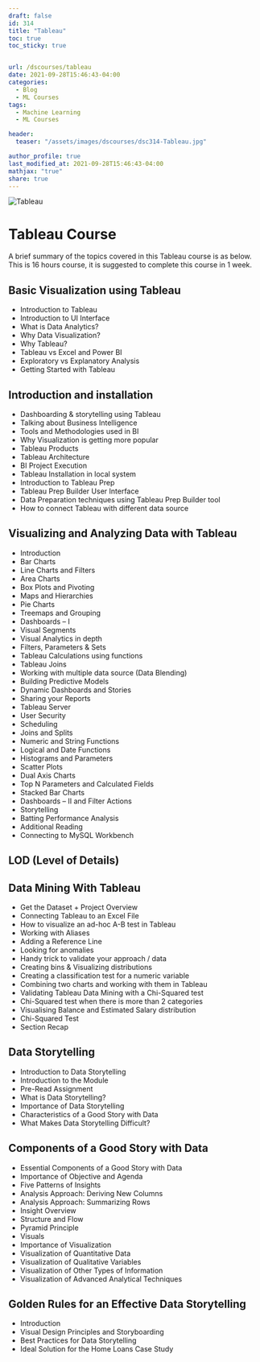 ```yaml
---
draft: false
id: 314    
title: "Tableau"
toc: true
toc_sticky: true


url: /dscourses/tableau
date: 2021-09-28T15:46:43-04:00
categories:
  - Blog
  - ML Courses
tags: 
  - Machine Learning
  - ML Courses

header:
  teaser: "/assets/images/dscourses/dsc314-Tableau.jpg"

author_profile: true
last_modified_at: 2021-09-28T15:46:43-04:00
mathjax: "true"
share: true
---
```


![Tableau](/assets/images/dscourses/dsc314-Tableau.jpg)

# Tableau Course

A brief summary of the topics covered in this Tableau course is as below. This is 16 hours course, it is suggested to complete this course in 1 week.

## Basic Visualization using Tableau
*   Introduction to Tableau
*   Introduction to UI Interface
*   What is Data Analytics?
*   Why Data Visualization?
*   Why Tableau?
*   Tableau vs Excel and Power BI
*   Exploratory vs Explanatory Analysis
*   Getting Started with Tableau

## Introduction and installation
*   Dashboarding & storytelling using Tableau
*   Talking about Business Intelligence
*   Tools and Methodologies used in BI
*   Why Visualization is getting more popular
*   Tableau Products
*   Tableau Architecture
*   BI Project Execution
*   Tableau Installation in local system
*   Introduction to Tableau Prep
*   Tableau Prep Builder User Interface
*   Data Preparation techniques using Tableau Prep Builder tool
*   How to connect Tableau with different data source

## Visualizing and Analyzing Data with Tableau
*   Introduction
*   Bar Charts
*   Line Charts and Filters
*   Area Charts
*   Box Plots and Pivoting
*   Maps and Hierarchies
*   Pie Charts
*   Treemaps and Grouping
*   Dashboards – I
*   Visual Segments
*   Visual Analytics in depth
*   Filters, Parameters & Sets
*   Tableau Calculations using functions
*   Tableau Joins
*   Working with multiple data source (Data Blending)
*   Building Predictive Models
*   Dynamic Dashboards and Stories
*   Sharing your Reports
*   Tableau Server
*   User Security
*   Scheduling
*   Joins and Splits
*   Numeric and String Functions
*   Logical and Date Functions
*   Histograms and Parameters
*   Scatter Plots
*   Dual Axis Charts
*   Top N Parameters and Calculated Fields
*   Stacked Bar Charts
*   Dashboards – II and Filter Actions
*   Storytelling
*   Batting Performance Analysis
*   Additional Reading
*   Connecting to MySQL Workbench

## LOD (Level of Details)

## Data Mining With Tableau
*   Get the Dataset + Project Overview
*   Connecting Tableau to an Excel File
*   How to visualize an ad-hoc A-B test in Tableau
*   Working with Aliases
*   Adding a Reference Line
*   Looking for anomalies
*   Handy trick to validate your approach / data
*   Creating bins & Visualizing distributions
*   Creating a classification test for a numeric variable
*   Combining two charts and working with them in Tableau
*   Validating Tableau Data Mining with a Chi-Squared test
*   Chi-Squared test when there is more than 2 categories
*   Visualising Balance and Estimated Salary distribution
*   Chi-Squared Test
*   Section Recap

## Data Storytelling
*   Introduction to Data Storytelling
*   Introduction to the Module
*   Pre-Read Assignment
*   What is Data Storytelling?
*   Importance of Data Storytelling
*   Characteristics of a Good Story with Data
*   What Makes Data Storytelling Difficult?

## Components of a Good Story with Data
*   Essential Components of a Good Story with Data
*   Importance of Objective and Agenda
*   Five Patterns of Insights
*   Analysis Approach: Deriving New Columns
*   Analysis Approach: Summarizing Rows
*   Insight Overview
*   Structure and Flow
*   Pyramid Principle
*   Visuals
*   Importance of Visualization
*   Visualization of Quantitative Data
*   Visualization of Qualitative Variables
*   Visualization of Other Types of Information
*   Visualization of Advanced Analytical Techniques

## Golden Rules for an Effective Data Storytelling
*   Introduction
*   Visual Design Principles and Storyboarding
*   Best Practices for Data Storytelling
*   Ideal Solution for the Home Loans Case Study
